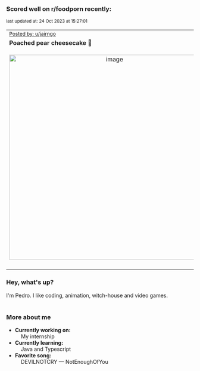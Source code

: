 ### Scored well on r/foodporn recently:

<p align="left"><sub>last updated at: 24 Oct 2023 at 15:27:01</sub></p>

|   |
| --- |
| <sub>[Posted by: u/jairngo][source]</sub> |
| **Poached pear cheesecake 🍐** | 
|<p align="center"> <img alt="image" src="https://i.redd.it/qfw4wq033svb1.jpg" width="550" /> </p>|
|   |

### Hey, what's up?

I'm Pedro. I like coding, animation, witch-house and video games.<br><br>

### More about me
- **Currently working on:**  
&nbsp;&nbsp;&nbsp;&nbsp;My internship
- **Currently learning:**  
&nbsp;&nbsp;&nbsp;&nbsp;Java and Typescript
- **Favorite song:**  
&nbsp;&nbsp;&nbsp;&nbsp;DEVILNOTCRY — NotEnoughOfYou<br><br>

  



  
  
  
[linkedin]: https://linkedin.com/in/pedro-h-r-gomes-8a487b14a/
[gmail]: mailto:pilique11@gmail.com
[source]: https://reddit.com/r/FoodPorn/comments/17dwrq0/poached_pear_cheesecake/
[redditAPI]: https://www.reddit.com/dev/api/